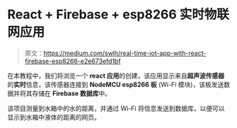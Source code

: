 # React + Firebase + esp8266 实时物联网应用

> 原文：<https://medium.com/swlh/real-time-iot-app-with-react-firebase-esp8266-e2e673efd1bf>

在本教程中，我们将浏览一个 **react 应用**的创建，该应用显示来自**超声波传感器**的**实时**信息，该传感器连接到 **NodeMCU esp8266 板** (Wi-Fi 模块)，该板发送数据并将其存储在 **Firebase 数据库**中。

该项目测量到水箱中的水的距离，并通过 Wi-Fi 将信息发送到数据库，以便可以显示到水箱中液体的距离的网页。